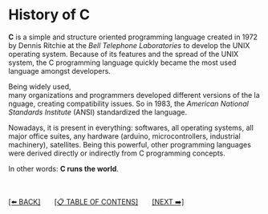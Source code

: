 # History of C

**C** is a simple and structure oriented programming language created in 1972 by Dennis Ritchie at the _Bell Telephone Laboratories_ to develop the UNIX operating system. Because of its features and the spread of the UNIX system, the C programming language quickly became the most used language amongst developers.

Being widely used, many organizations and programmers developed different versions of the language, creating compatibility issues. So in 1983, the _American National Standards Institute_ (ANSI) standardized the language.

Nowadays, it is present in everything: softwares, all operating systems, all major office suites, any hardware (arduino, microcontrollers, industrial machinery), satellites. Being this powerful, other programming languages were derived directly or indirectly from C programming concepts.

In other words: **C runs the world**.

<br><br>
[[⬅️ BACK]](../README.md)
&nbsp;&nbsp;&nbsp;&nbsp;&nbsp;
[[📋 TABLE OF CONTENS]](../README.md)
&nbsp;&nbsp;&nbsp;&nbsp;&nbsp;
[[NEXT ➡️]](2-reasons-to-learn-c.md)
